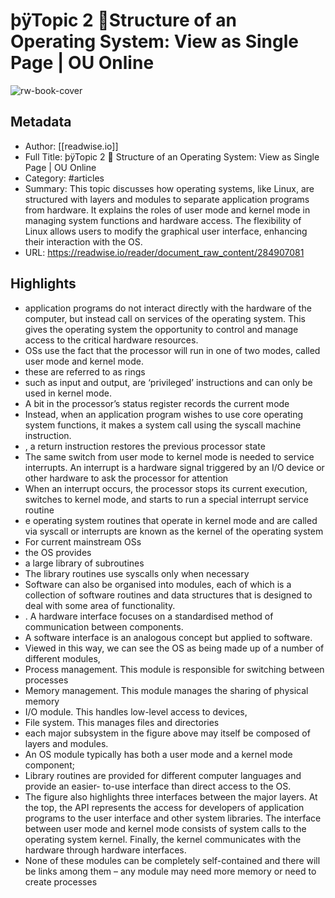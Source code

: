 # þÿTopic 2   Structure of an Operating System: View as Single Page | OU Online

![rw-book-cover](https://readwise-assets.s3.amazonaws.com/media/reader/parsed_document_assets/284907081/jFdHCdpoNccwcve75wW_lcT4Ly-8-lB9v6WJuK2-STI-cove_EdvqQ80.png)

## Metadata
- Author: [[readwise.io]]
- Full Title: þÿTopic 2   Structure of an Operating System: View as Single Page | OU Online
- Category: #articles
- Summary: This topic discusses how operating systems, like Linux, are structured with layers and modules to separate application programs from hardware. It explains the roles of user mode and kernel mode in managing system functions and hardware access. The flexibility of Linux allows users to modify the graphical user interface, enhancing their interaction with the OS.
- URL: https://readwise.io/reader/document_raw_content/284907081

## Highlights
- application programs do not interact directly with the hardware of the computer, but instead call on services of the operating system. This gives the operating system the opportunity to control and manage access to the critical hardware resources.
- OSs use the fact that the processor will run in one of two modes, called user mode and kernel mode.
- these are referred to as rings
- such as input and output, are ‘privileged’ instructions and can only be used in kernel mode.
- A bit in the processor’s status register records the current mode
- Instead, when an application program wishes to use core operating system functions, it makes a system call using the syscall machine instruction.
- , a return instruction restores the previous processor state
- The same switch from user mode to kernel mode is needed to service interrupts. An interrupt is a hardware signal triggered by an I/O device or other hardware to ask the processor for attention
- When an interrupt occurs, the processor stops its current execution, switches to kernel mode, and starts to run a special interrupt service routine
- e operating system routines that operate in kernel mode and are called via syscall or interrupts are known as the kernel of the operating system
- For current mainstream OSs
- the OS provides
- a large library of subroutines
- The library routines use syscalls only when necessary
- Software can also be organised into modules, each of which is a collection of software routines and data structures that is designed to deal with some area of functionality.
- . A hardware interface focuses on a standardised method of communication between components.
- A software interface is an analogous concept but applied to software.
- Viewed in this way, we can see the OS as being made up of a number of different modules,
- Process management. This module is responsible for switching between processes
- Memory management. This module manages the sharing of physical memory
- I/O module. This handles low-level access to devices,
- File system. This manages files and directories
- each major subsystem in the figure above may itself be composed of layers and modules.
- An OS module typically has both a user mode and a kernel mode component;
- Library routines are provided for different computer languages and provide an easier- to-use interface than direct access to the OS.
- The figure also highlights three interfaces between the major layers. At the top, the API represents the access for developers of application programs to the user interface and other system libraries. The interface between user mode and kernel mode consists of system calls to the operating system kernel.
  Finally, the kernel communicates with the hardware through hardware interfaces.
- None of these modules can be completely self-contained and there will be links among them – any module may need more memory or need to create processes
